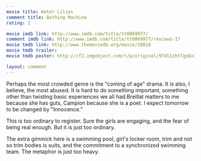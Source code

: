 ```yaml
---
movie title: Water Lilies
comment title: Bathing Machine
rating: 2

movie imdb link: http://www.imdb.com/title/tt0869977/
comment imdb link: http://www.imdb.com/title/tt0869977/reviews-17
movie tmdb link: http://www.themoviedb.org/movie/10818
movie tmdb trailer: 
movie tmdb poster: http://cf2.imgobject.com/t/p/original/9Tdl1zhtTgnDxIPKtn83g6UefEK.jpg

layout: comment
---
```


Perhaps the most crowded genre is the "coming of age" drama. It is also, I believe, the most abused. It is hard to do something important, something other than twisting basic experiences we all had.Breillat matters to me because she has guts, Campion because she is a poet. I expect tomorrow to be changed by "Innocence."

This is too ordinary to register. Sure the girls are engaging, and the fear of being real enough. But it is just too ordinary.

The extra gimmick here is a swimming pool, girl's locker room, trim and not so trim bodies is suits, and the commitment to a synchronized swimming team. The metaphor is just too heavy.